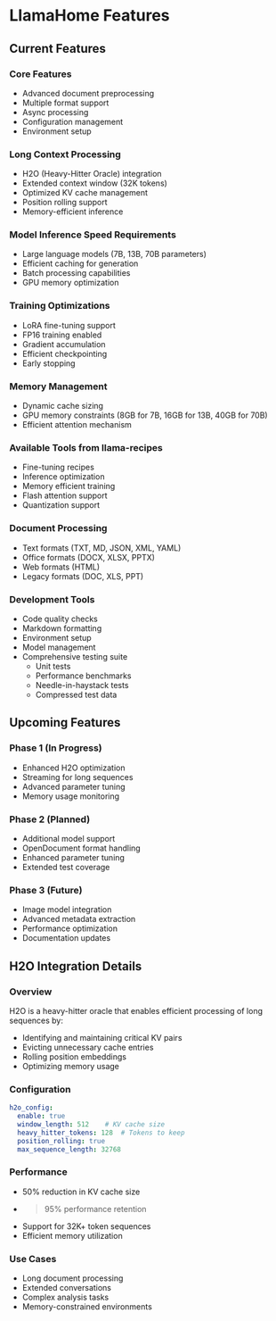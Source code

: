 # LlamaHome Features

## Current Features

### Core Features

- Advanced document preprocessing
- Multiple format support
- Async processing
- Configuration management
- Environment setup

### Long Context Processing

- H2O (Heavy-Hitter Oracle) integration
- Extended context window (32K tokens)
- Optimized KV cache management
- Position rolling support
- Memory-efficient inference

### Model Inference Speed Requirements

- Large language models (7B, 13B, 70B parameters)
- Efficient caching for generation
- Batch processing capabilities
- GPU memory optimization

### Training Optimizations

- LoRA fine-tuning support
- FP16 training enabled
- Gradient accumulation
- Efficient checkpointing
- Early stopping

### Memory Management

- Dynamic cache sizing
- GPU memory constraints (8GB for 7B, 16GB for 13B, 40GB for 70B)
- Efficient attention mechanism

### Available Tools from llama-recipes

- Fine-tuning recipes
- Inference optimization
- Memory efficient training
- Flash attention support
- Quantization support

### Document Processing

- Text formats (TXT, MD, JSON, XML, YAML)
- Office formats (DOCX, XLSX, PPTX)
- Web formats (HTML)
- Legacy formats (DOC, XLS, PPT)

### Development Tools

- Code quality checks
- Markdown formatting
- Environment setup
- Model management
- Comprehensive testing suite
  - Unit tests
  - Performance benchmarks
  - Needle-in-haystack tests
  - Compressed test data

## Upcoming Features

### Phase 1 (In Progress)

- Enhanced H2O optimization
- Streaming for long sequences
- Advanced parameter tuning
- Memory usage monitoring

### Phase 2 (Planned)

- Additional model support
- OpenDocument format handling
- Enhanced parameter tuning
- Extended test coverage

### Phase 3 (Future)

- Image model integration
- Advanced metadata extraction
- Performance optimization
- Documentation updates

## H2O Integration Details

### Overview

H2O is a heavy-hitter oracle that enables efficient processing of long sequences by:

- Identifying and maintaining critical KV pairs
- Evicting unnecessary cache entries
- Rolling position embeddings
- Optimizing memory usage

### Configuration

```yaml
h2o_config:
  enable: true
  window_length: 512    # KV cache size
  heavy_hitter_tokens: 128  # Tokens to keep
  position_rolling: true
  max_sequence_length: 32768
```

### Performance

- 50% reduction in KV cache size
- >95% performance retention
- Support for 32K+ token sequences
- Efficient memory utilization

### Use Cases

- Long document processing
- Extended conversations
- Complex analysis tasks
- Memory-constrained environments
